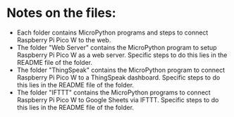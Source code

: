 # Notes on the files:

* Each folder contains MicroPython programs and steps to connect Raspberry Pi Pico W to the web.
* The folder "Web Server" contains the MicroPython program to setup Raspberry Pi Pico W as a web server. Specific steps to do this lies in the README file of the folder.
* The folder "ThingSpeak" contains the MicroPython program to connect Raspberry Pi Pico W to a ThingSpeak dashboard. Specific steps to do this lies in the README file of the folder.
* The folder "IFTTT" contains the MicroPython programs to connect Raspberry Pi Pico W to Google Sheets via IFTTT. Specific steps to do this lies in the README file of the folder.
